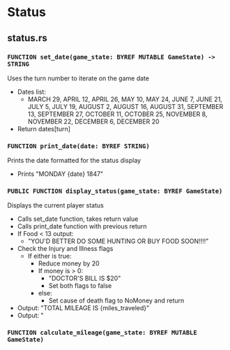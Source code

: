 # Status

## status.rs

### `FUNCTION set_date(game_state: BYREF MUTABLE GameState) -> STRING`
Uses the turn number to iterate on the game date
* Dates list:
    * MARCH 29, APRIL 12, APRIL 26, MAY 10, MAY 24, JUNE 7, JUNE 21, JULY 5, JULY 19, AUGUST 2, AUGUST 16, AUGUST 31, SEPTEMBER 13, SEPTEMBER 27, OCTOBER 11, OCTOBER 25, NOVEMBER 8, NOVEMBER 22, DECEMBER 6, DECEMBER 20
* Return dates[turn]

### `FUNCTION print_date(date: BYREF STRING)`
Prints the date formatted for the status display
* Prints "MONDAY {date} 1847"

### `PUBLIC FUNCTION display_status(game_state: BYREF GameState)`
Displays the current player status
* Calls set_date function, takes return value
* Calls print_date function with previous return
* If Food < 13 output:
    * "YOU'D BETTER DO SOME HUNTING OR BUY FOOD SOON!!!!"
* Check the Injury and Illness flags
    * If either is true:
        * Reduce money by 20
        * If money is > 0:
            * "DOCTOR'S BILL IS $20"
            * Set both flags to false
        * else:
            * Set cause of death flag to NoMoney and return
* Output: "TOTAL MILEAGE IS {miles_traveled}"
* Output: "

### `FUNCTION calculate_mileage(game_state: BYREF MUTABLE GameState)`